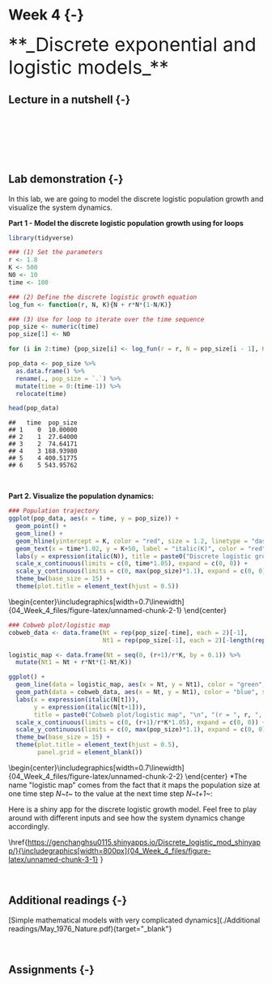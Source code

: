 

# Week 4 {-} 
<div style = "font-size: 28pt"> **_Discrete exponential and logistic models_**</div>

## Lecture in a nutshell {-}

<br>
<br>
<br>
<br>
<br>

## Lab demonstration {-}

In this lab, we are going to model the discrete logistic population growth and visualize the system dynamics. 

**Part 1 - Model the discrete logistic population growth using for loops**


```r
library(tidyverse)

### (1) Set the parameters
r <- 1.8
K <- 500
N0 <- 10
time <- 100

### (2) Define the discrete logistic growth equation
log_fun <- function(r, N, K){N + r*N*(1-N/K)}  

### (3) Use for loop to iterate over the time sequence
pop_size <- numeric(time)
pop_size[1] <- N0

for (i in 2:time) {pop_size[i] <- log_fun(r = r, N = pop_size[i - 1], K = K)}

pop_data <- pop_size %>% 
  as.data.frame() %>% 
  rename(., pop_size = `.`) %>%
  mutate(time = 0:(time-1)) %>%
  relocate(time)

head(pop_data)
```

```
##   time  pop_size
## 1    0  10.00000
## 2    1  27.64000
## 3    2  74.64171
## 4    3 188.93980
## 5    4 400.51775
## 6    5 543.95762
```

<br>

**Part 2. Visualize the population dynamics:**


```r
### Population trajectory
ggplot(pop_data, aes(x = time, y = pop_size)) + 
  geom_point() + 
  geom_line() +
  geom_hline(yintercept = K, color = "red", size = 1.2, linetype = "dashed") + 
  geom_text(x = time*1.02, y = K+50, label = "italic(K)", color = "red", size = 6.5, parse = T) +
  labs(y = expression(italic(N)), title = paste0("Discrete logistic growth", "\n", "(r = ", r, ", K = ", K, ", N0 = ", N0, ")")) + 
  scale_x_continuous(limits = c(0, time*1.05), expand = c(0, 0)) + 
  scale_y_continuous(limits = c(0, max(pop_size)*1.1), expand = c(0, 0)) + 
  theme_bw(base_size = 15) +
  theme(plot.title = element_text(hjust = 0.5))
```



\begin{center}\includegraphics[width=0.7\linewidth]{04_Week_4_files/figure-latex/unnamed-chunk-2-1} \end{center}

```r
### Cobweb plot/logistic map
cobweb_data <- data.frame(Nt = rep(pop_size[-time], each = 2)[-1], 
                          Nt1 = rep(pop_size[-1], each = 2)[-length(rep(pop_size[-1], each = 2))])

logistic_map <- data.frame(Nt = seq(0, (r+1)/r*K, by = 0.1)) %>%
  mutate(Nt1 = Nt + r*Nt*(1-Nt/K))

ggplot() + 
  geom_line(data = logistic_map, aes(x = Nt, y = Nt1), color = "green", size = 1.2) + 
  geom_path(data = cobweb_data, aes(x = Nt, y = Nt1), color = "blue", size = 0.5) + 
  labs(x = expression(italic(N[t])),
       y = expression(italic(N[t+1])), 
       title = paste0("Cobweb plot/logistic map", "\n", "(r = ", r, ", K = ", K, ", N0 = ", N0, ")")) + 
  scale_x_continuous(limits = c(0, (r+1)/r*K*1.05), expand = c(0, 0)) + 
  scale_y_continuous(limits = c(0, max(pop_size)*1.1), expand = c(0, 0)) + 
  theme_bw(base_size = 15) +
  theme(plot.title = element_text(hjust = 0.5),
        panel.grid = element_blank())
```



\begin{center}\includegraphics[width=0.7\linewidth]{04_Week_4_files/figure-latex/unnamed-chunk-2-2} \end{center}
\*The name "logistic map" comes from the fact that it maps the population size at one time step *N~t~* to the value at the next time step *N~t+1~*:

<style>
iframe {border: 0;}
</style>

Here is a shiny app for the discrete logistic growth model. Feel free to play around with different inputs and see how the system dynamics change accordingly.


\href{https://genchanghsu0115.shinyapps.io/Discrete_logistic_mod_shinyapp/}{\includegraphics[width=800px]{04_Week_4_files/figure-latex/unnamed-chunk-3-1} }

<br>

## Additional readings {-}

[Simple mathematical models with very complicated dynamics](./Additional readings/May_1976_Nature.pdf){target="_blank"}

<br>

## Assignments {-}

<br>
<br>
<br>
<br>
<br>


